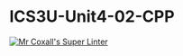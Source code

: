 # ICS3U-Unit4-02-CPP

[![Mr Coxall's Super Linter](https://github.com/Feyi-Akomolafe/ICS3U-Unit4-02-CPP/workflows/Mr%20Coxall's%20Super%20Linter/badge.svg)](https://github.com/Feyi-Akomolafe/Feyi-Akomolafe/ICS3U-Unit4-02-CPP/actions/)


